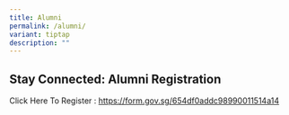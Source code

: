 ```yaml
---
title: Alumni
permalink: /alumni/
variant: tiptap
description: ""
---
```

<h2>Stay Connected: Alumni Registration</h2>
<p>Click Here To Register : <a href="https://form.gov.sg/654df0addc98990011514a14" rel="noopener noreferrer nofollow" target="_blank">https://form.gov.sg/654df0addc98990011514a14</a>
</p>